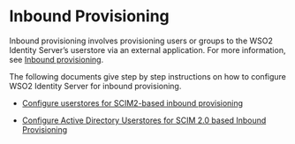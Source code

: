 # Inbound Provisioning 

Inbound provisioning involves provisioning users or groups to the WSO2 Identity Server’s userstore via an external application. For more information, see [Inbound provisioning]({{base_path}}/references/concepts/provisioning-framework/#inbound-provisioning).

The following documents give step by step instructions on how to configure WSO2 Identity Server for inbound provisioning. 

- [Configure userstores for SCIM2-based inbound provisioning]({{base_path}}/configure-user-stores-for-scim2-based-inbound-provisioning)

- [Configure Active Directory Userstores for SCIM 2.0 based Inbound Provisioning]({{base_path}}/configure-active-directory-user-stores-for-scim-2.0-based-inbound-provisioning)

